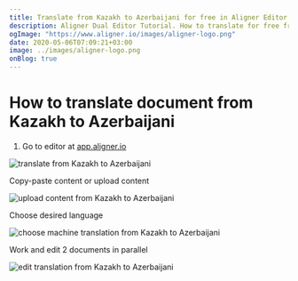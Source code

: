 ```yaml
---
title: Translate from Kazakh to Azerbaijani for free in Aligner Editor
description: Aligner Dual Editor Tutorial. How to translate for free from Kazakh to Azerbaijani. Aligner is multilingual document management platform. 
ogImage: "https://www.aligner.io/images/aligner-logo.png"
date: 2020-05-06T07:09:21+03:00
image: ../images/aligner-logo.png
onBlog: true
---
```


# How to translate document from Kazakh to Azerbaijani

1. Go to editor at [app.aligner.io](https://app.aligner.io "Aligner App web page")

![translate from Kazakh to Azerbaijani](../aligner-blank-editor.png "translate from Kazakh to Azerbaijani")

Copy-paste content or upload content

![upload content from Kazakh to Azerbaijani](../aligner-uploaded-document.png "upload content from Kazakh to Azerbaijani")

Choose desired language

![choose machine translation from Kazakh to Azerbaijani](../aligner-language-dropdown.png "choose machine translation from Kazakh to Azerbaijani")

Work and edit 2 documents in parallel

![edit translation from Kazakh to Azerbaijani](../aligner-double-sitded-editor.png "edit translation from Kazakh to Azerbaijani")

